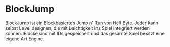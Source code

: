 BlockJump
=========
BlockJump ist ein Blockbasiertes Jump n' Run von Hell Byte. Jeder kann selbst Level designen, die mit Leichtigkeit ins Spiel integriert werden können. Blöcke sind mit IDs gespeichert und das gesamte Spiel besitzt eine eigene Art Engine.
